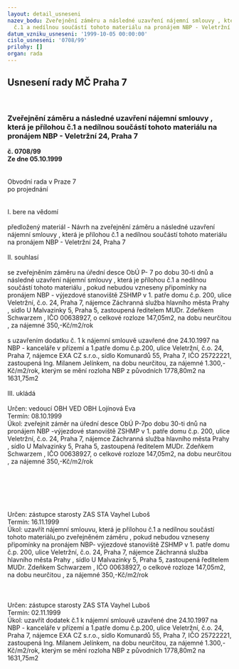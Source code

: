 ```yaml
---
layout: detail_usneseni
nazev_bodu: Zveřejnění záměru a následné uzavření nájemní smlouvy , která je přílohou
  č.1 a nedílnou součástí tohoto materiálu na pronájem NBP - Veletržní 24, Praha 7
datum_vzniku_usneseni: '1999-10-05 00:00:00'
cislo_usneseni: '0708/99'
prilohy: []
organ: rada
---
```

<div id="ucUsn_pList" class="usn">
	<span><h2>Usnesení rady MČ Praha 7 </h2>
<br></span><div class="standBody">
<span><h3>Zveřejnění záměru a následné uzavření nájemní smlouvy , která je přílohou č.1 a nedílnou součástí tohoto materiálu na pronájem NBP - Veletržní 24, Praha 7</h3></span><div class="center">
		<strong>č. 0708/99</strong><br>
	</div>
<div class="center">
		<strong>Ze dne 05.10.1999</strong><br><br>
	</div>
<br>Obvodní rada v Praze 7<br>po projednání<br><br><br>I.	bere na vědomí<br><br> předložený materiál - Návrh na zveřejnění záměru a následné uzavření nájemní smlouvy , která je přílohou č.1 a nedílnou součástí tohoto materiálu na pronájem NBP - Veletržní 24, Praha 7<br><br>II.	souhlasí <br><br>se zveřejněním záměru na úřední desce ObÚ P- 7 po dobu 30-ti dnů a následné uzavření nájemní smlouvy , která je přílohou č.1 a nedílnou součástí tohoto materiálu , pokud nebudou vzneseny připomínky na pronájem NBP - výjezdové stanoviště ZSHMP v 1. patře domu č.p. 200, ulice Veletržní, č.o. 24, Praha 7, nájemce Záchranná služba hlavního města Prahy , sídlo U Malvazinky 5, Praha 5, zastoupená ředitelem MUDr. Zdeňkem Schwarzem , IČO 00638927, o celkové rozloze 147,05m2, na dobu neurčitou , za nájemné 350,-Kč/m2/rok<br><br>s uzavřením dodatku č. 1 k nájemní smlouvě uzavřené dne 24.10.1997 na NBP - kanceláře v přízemí a 1.patře domu č.p.200, ulice Veletržní, č.o. 24, Praha 7, nájemce EXA CZ s.r.o., sídlo Komunardů 55, Praha 7, IČO 25722221, zastoupená Ing. Milanem Jelínkem, na dobu neurčitou, za nájemné 1.300,-Kč/m2/rok, kterým se mění rozloha NBP z původních 1778,80m2 na 1631,75m2  <br><br>III.	ukládá <br><br> Určen:	vedoucí OBH	VED OBH Lojínová Eva<br>Termín: 08.10.1999<br>Úkol:	zveřejnit záměr na úřední desce ObÚ P-7po dobu 30-ti dnů na pronájem NBP -výjezdové stanoviště ZSHMP v 1. patře domu č.p. 200, ulice Veletržní, č.o. 24, Praha 7, nájemce Záchranná služba hlavního města Prahy , sídlo U Malvazinky 5, Praha 5, zastoupená ředitelem MUDr. Zdeňkem Schwarzem , IČO 00638927, o celkové rozloze 147,05m2, na dobu neurčitou , za nájemné 350,-Kč/m2/rok<br> <br>  <br><br><br><br><br> Určen:	zástupce starosty	ZAS STA Vayhel Luboš<br>Termín: 16.11.1999<br>Úkol:	uzavřít nájemní smlouvu, která je přílohou č.1 a nedílnou součástí tohoto materiálu,po zveřejněném záměru , pokud nebudou vzneseny připomínky na pronájem NBP- výjezdové stanoviště ZSHMP v 1. patře domu č.p. 200, ulice Veletržní, č.o. 24, Praha 7, nájemce Záchranná služba hlavního města Prahy , sídlo U Malvazinky 5, Praha 5, zastoupená ředitelem MUDr. Zdeňkem Schwarzem , IČO 00638927, o celkové rozloze 147,05m2, na dobu neurčitou , za nájemné 350,-Kč/m2/rok<br> <br><br><br> Určen:	zástupce starosty	ZAS STA Vayhel Luboš<br>Termín: 02.11.1999<br>Úkol:	uzavřít dodatek č.1 k nájemní smlouvě uzavřené dne 24.10.1997 na NBP - kanceláře v přízemí a 1.patře domu č.p.200, ulice Veletržní, č.o. 24, Praha 7, nájemce EXA CZ s.r.o., sídlo Komunardů 55, Praha 7, IČO 25722221, zastoupená Ing. Milanem Jelínkem, na dobu neurčitou, za nájemné 1.300,-Kč/m2/rok, kterým se mění rozloha NBP z původních 1778,80m2 na 1631,75m2  <br><br>
</div>
</div>
